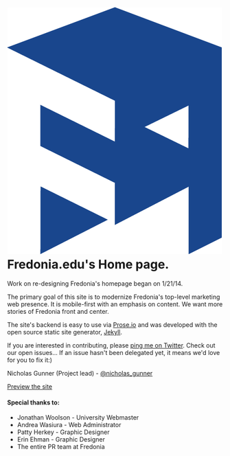 ![Logo](img/fredlogoblue.png)
Fredonia.edu's Home page.
========
Work on re-designing Fredonia's homepage began on 1/21/14.

The primary goal of this site is to modernize Fredonia's top-level marketing web presence. It is mobile-first with an emphasis on content. We want more stories of Fredonia front and center. 

The site's backend is easy to use via [Prose.io](https://github.com/prose/prose) and was developed with the open source static site generator, [Jekyll](http://jekyllrb.com/).

If you are interested in contributing, please [ping me on Twitter](http://www.twitter.com/nicholas_gunner). Check out our open issues... If an issue hasn't been delegated yet, it means we'd love for you to fix it:)

Nicholas Gunner (Project lead) - [@nicholas_gunner](http://www.twitter.com/nicholas_gunner)

[Preview the site](http://sunyfredonia.github.io/homepage/)

#### Special thanks to:
* Jonathan Woolson - University Webmaster
* Andrea Wasiura - Web Administrator
* Patty Herkey - Graphic Designer
* Erin Ehman - Graphic Designer
* The entire PR team at Fredonia
